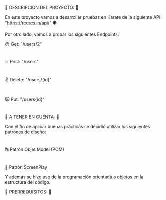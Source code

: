 :herb: DESCRIPCIÓN DEL PROYECTO: :herb:

En este proyecto vamos a desarrollar pruebas en Karate de la siguiente API: "https://reqres.in/api/" :alien:

Por otro lado, vamos a probar los siguientes Endpoints:

:unamused: Get: "/users/2"
# 
:boom: Post: "/users"
# 
:v: Delete: "/users/{id}"
# 
:scream_cat: Put: "/users{id}"
# 

:calling: A TENER EN CUENTA: :calling:

Con el fin de aplicar buenas prácticas se decidió utilizar los siguientes patrones de diseño:
#
:capital_abcd: Patrón Objet Model (POM) 
#
:musical_score: Patrón ScreenPlay

Y además se hizo uso de la programación orientada a objetos en la estructura del código.

:violin: PRERREQUISITOS: :violin:

